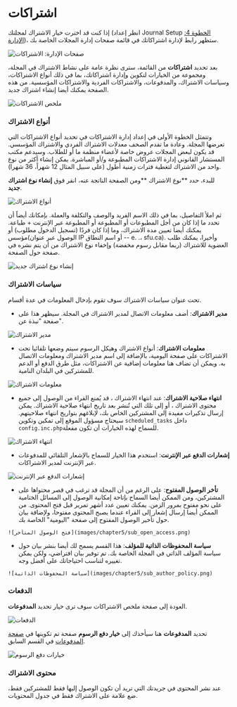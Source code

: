 # اشتراكات

إذا كنت قد اخترت خيار الاشتراك لمجلتك \(انظر إعداد Journal Setup [الخطوة 4: الإدارة](https://docs.pkp.sfu.ca/learning-ojs-2/en/step_four_management)\)، ستظهر رابط لإدارة اشتراكاتك في قائمة صفحات إدارة المجلات الخاصة بك.

![صفحات الإدارة: الاشتراكات](images/chapter5/jm_subscriptions.png)

بعد تحديد **اشتراكات** من القائمة، سترى نظرة عامة على نشاط الاشتراك في المجلة، ومجموعة من الخيارات لتكوين وإدارة اشتراكاتك، بما في ذلك أنواع الاشتراكات، وسياسات الاشتراك، والمدفوعات، والاشتراكات الفردية والاشتراكات المؤسسية. من هذه الصفحة يمكنك أيضا إنشاء اشتراك جديد.

![ملخص الاشتراكات](images/chapter5/sub_summary.png)

### أنواع الاشتراك

وتتمثل الخطوة الأولى في إعداد إدارة الاشتراكات في تحديد أنواع الاشتراكات التي تعرضها المجلة. وعادة ما تقدم الصحف معدلات الاشتراك الفردي والاشتراك المؤسسي. قد يكون لبعض المجلات عروض خاصة لأعضاء منظمة ما أو للطلاب. وسيدعم مكتب المستشار القانوني إدارة الاشتراكات المطبوعة و/أو المباشرة. يمكن إنشاء أكثر من نوع واحد من الاشتراك لتغطية فترات زمنية أطول \(على سبيل المثال 12 شهراً، 36 شهرا\).

للبدء، حدد **نوع الاشتراك **ومن الصفحة الناتجة عنه، انقر فوق **إنشاء نوع اشتراك جديد**.

![أنواع الاشتراك](images/chapter5/sub_type.png)

ثم املأ التفاصيل، بما في ذلك الاسم الفريد والوصف والتكلفة والعملة. بإمكانك أيضاً أن تحدد ما إذا كان من أجل المطبوعات أو المطبوعة أو المطبوعة عبر الإنترنت + طباعة. يمكنك أيضا تعيين مدة الاشتراك، وما إذا كان فردًا \(تسجيل الدخول مطلوب\) أو مؤسس\(الوصول عبر عنوان IP أو اسم النطاق -- e. .، sfu.ca\). وأخيرا، يمكنك طلب العضوية للاشتراك \(ربما مقابل رسوم مخفضة\) وإخفاء نوع الاشتراك من أن يتم نشره في صفحة حول الصفحة.

![إنشاء نوع اشتراك جديد](images/chapter5/sub_create_new.png)

### سياسات الاشتراك

تحت عنوان سياسات الاشتراك سوف تقوم بإدخال المعلومات في عدة أقسام.

* **مدير الاشتراك**: أضف معلومات الاتصال لمدير الاشتراك في المجلة. سيظهر هذا على صفحة "نبذة عن".

![مدير الاشتراك](images/chapter5/sub_manager.png)

* **معلومات الاشتراك**: أنواع الاشتراك وهيكل الرسوم سيتم وضعها تلقائيا تحت الاشتراكات على صفحة اليومية، بالإضافة إلى اسم مدير الاشتراك ومعلومات الاتصال به. ويمكن أن تضاف هنا معلومات إضافية عن الاشتراكات، مثل طرق الدفع أو الدعم للمشتركين في البلدان النامية.

![معلومات الاشتراك](images/chapter5/sub_info.png)

* **انتهاء صلاحية الاشتراك**: عند انتهاء الاشتراك ، قد يُمنع القراء من الوصول إلى جميع محتوى الاشتراك ، أو إلى تلك التي تُنشر بعد تاريخ انتهاء صلاحية الاشتراك. يمكن إرسال تذكيرات مفيدة إلى المشتركين الخاص بك، لإبلاغهم بتواريخ انتهاء صلاحيتهم. سيحتاج مسؤول الموقع إلى تمكين وتكوين `scheduled_tasks` داخل `config.inc.php`للسماح لهذه الخيارات أن تكون مفعلة.

![انتهاء الاشتراك](images/chapter5/sub_expiry.png)

* **إشعارات الدفع عبر الإنترنت**: استخدم هذا الخيار للسماح بالإشعار التلقائي للمدفوعات عبر الإنترنت لمدير الاشتراكات.

![إشعارات الدفع عبر الإنترنت](images/chapter5/sub_pay_notice.png)

* **تأخر الوصول المفتوح**: على الرغم من أن المجلة قد ترغب في قصر محتواها على المشتركين، ومن الممكن أيضا السماح بإتاحة إمكانية الوصول إلى المسائل الختامية على نحو مفتوح بمرور الزمن. يمكنك تعيين عدد أشهر تمرير قبل فتح المحتوى. من الممكن أيضا إرسال إشعار إلى القراء عندما يصبح المحتوى مفتوحا، ولإضافة بيان حول تأخير الوصول المفتوح إلى صفحة "اليومية" الخاصة بك.

```
![فتح الوصول المتأخر](images/chapter5/sub_open_access.png)  
```

* **سياسة المحفوظات الذاتية للمؤلف**: هذا القسم يسمح لك أيضا بنشر بيان حول سياسة المؤلف الذاتي في المجلة الخاصة بك. تم توفير بيان افتراضي، ولكن يمكن تغييره لتناسب احتياجاتك على أفضل وجه.

```
![سياسة المحفوظات الذاتية](images/chapter5/sub_author_policy.png)
```

### الدفعات

العودة إلى صفحة ملخص الاشتراكات سوف ترى خيار تحديد **المدفوعات**.

![الدفعات](images/chapter5/sub_pay.png)

تحديد **المدفوعات** هنا سيأخذك إلى **خيار دفع الرسوم** صفحة تم تكوينها في [صفحة المدفوعات](https://docs.pkp.sfu.ca/learning-ojs-2/en/payments) في القسم السابق.

![خيارات دفع الرسوم](images/chapter5/sub_pay_options.png)

### محتوى الاشتراك

عند نشر المحتوى في جريدتك التي تريد أن تكون الوصول إليها فقط للمشتركين فقط، ضع علامة على الاشتراك فقط في جدول المحتويات.

